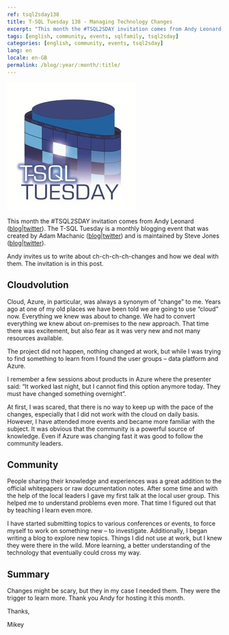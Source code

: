 ```yaml
---
ref: tsql2sday138
title: T-SQL Tuesday 138 - Managing Technology Changes
excerpt: "This month the #TSQL2SDAY invitation comes from Andy Leonard who asks us to write about ch-ch-ch-ch-changes and how we deal with them."
tags: [english, community, events, sqlfamily, tsql2sday]
categories: [english, community, events, tsql2sday]
lang: en
locale: en-GB
permalink: /blog/:year/:month/:title/
---
```


[![T-SQL Tuesday Logo](/assets/images/t-sql-tuesday-logo.jpg)](https://andyleonard.blog/2021/05/t-sql-tuesday-138-managing-technology-changes/ "T-SQL Tuesday invitation")

This month the #TSQL2SDAY invitation comes from Andy Leonard ([blog](http://andyleonard.blog/)\|[twitter](https://twitter.com/AndyLeonard)). The T-SQL Tuesday is a monthly blogging event that was created by Adam Machanic ([blog](http://dataeducation.com/)\|[twitter](https://twitter.com/AdamMachanic)) and is maintained by Steve Jones ([blog](https://voiceofthedba.wordpress.com/)\|[twitter](https://twitter.com/way0utwest)).

Andy invites us to write about ch-ch-ch-ch-changes and how we deal with them. The invitation is in this post.

## Cloudvolution
Cloud, Azure, in particular, was always a synonym of “change” to me. Years ago at one of my old places we have been told we are going to use “cloud” now. Everything we knew was about to change. We had to convert everything we knew about on-premises to the new approach. That time there was excitement, but also fear as it was very new and not many resources available.

The project did not happen, nothing changed at work, but while I was trying to find something to learn from I found the user groups – data platform and Azure.

I remember a few sessions about products in Azure where the presenter said: “It worked last night, but I cannot find this option anymore today. They must have changed something overnight”.

At first, I was scared, that there is no way to keep up with the pace of the changes, especially that I did not work with the cloud on daily basis. However, I have attended more events and became more familiar with the subject. It was obvious that the community is a powerful source of knowledge. Even if Azure was changing fast it was good to follow the community leaders.

## Community
People sharing their knowledge and experiences was a great addition to the official whitepapers or raw documentation notes. After some time and with the help of the local leaders I gave my first talk at the local user group. This helped me to understand problems even more. That time I figured out that by teaching I learn even more.

I have started submitting topics to various conferences or events, to force myself to work on something new – to investigate. Additionally, I began writing a blog to explore new topics. Things I did not use at work, but I knew they were there in the wild. More learning, a better understanding of the technology that eventually could cross my way.

## Summary
Changes might be scary, but they in my case I needed them. They were the trigger to learn more. Thank you Andy for hosting it this month.

Thanks,

Mikey
